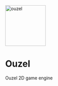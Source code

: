 <img src="https://github.com/elvman/ouzel/blob/master/logo/ouzel.png" alt="ouzel" width=128>

# Ouzel
Ouzel 2D game engine
